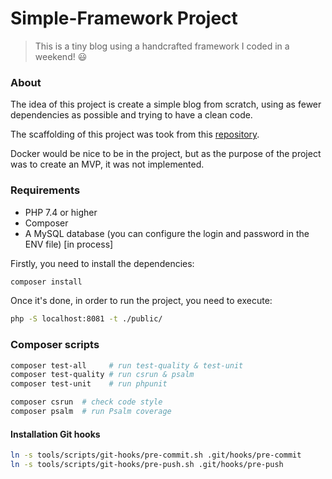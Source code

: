 # Simple-Framework Project

> This is a tiny blog using a handcrafted framework I coded in a weekend! 😃

### About

The idea of this project is create a simple blog from scratch, using as fewer dependencies as possible and trying to have a clean code.

The scaffolding of this project was took from this [repository](https://github.com/Chemaclass/php-scaffolding).

Docker would be nice to be in the project, but as the purpose of the project was to create an MVP, it was not implemented.

### Requirements

- PHP 7.4 or higher
- Composer
- A MySQL database (you can configure the login and password in the ENV file) [in process]

Firstly, you need to install the dependencies:
```bash
composer install
```

Once it's done, in order to run the project, you need to execute:
```bash
php -S localhost:8081 -t ./public/
```

### Composer scripts

```bash
composer test-all     # run test-quality & test-unit
composer test-quality # run csrun & psalm
composer test-unit    # run phpunit

composer csrun  # check code style
composer psalm  # run Psalm coverage
```

#### Installation Git hooks

```bash
ln -s tools/scripts/git-hooks/pre-commit.sh .git/hooks/pre-commit
ln -s tools/scripts/git-hooks/pre-push.sh .git/hooks/pre-push
```
